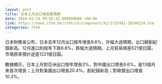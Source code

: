 ```yaml
---
layout: post
title: 日本上月出口增長勝預期
date: 2024-01-24 09:02:42.000000000 +08:00
link: https://news.rthk.hk/rthk/ch/component/k2/1737491-20240124.htm
categories: rthk
---
```


日本財務省公布，日本去年12月出口按年增長9.8%，升幅大過預期，出口額創紀錄新高。12月進口則按年下跌6.8%，跌幅大過預期。上月貿易順差621億日圓，市場原來預計逆差1221億日圓。

數據顯示，日本上月對亞洲出口按年增長3%，對中國出口增長9.6%，是13個月來首次增長；上月對美國出口增長20.4%，創紀錄新高；對歐盟出口增長10.3%。
